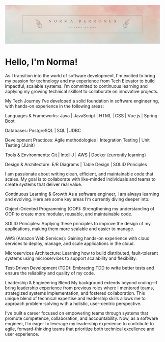 ![Initial image](Photos/nbgit.png)

# Hello, I'm Norma!

As I transition into the world of software development, I'm excited to bring my passion for technology and my experience from Tech Elevator to build impactful, scalable systems. I’m committed to continuous learning and applying my growing technical skillset to collaborate on innovative projects.


My Tech Journey
I’ve developed a solid foundation in software engineering, with hands-on experience in the following areas:

Languages & Frameworks:
Java | JavaScript | HTML | CSS | Vue.js | Spring Boot

Databases:
PostgreSQL | SQL | JDBC

Development Practices:
Agile methodologies | Integration Testing | Unit Testing (JUnit)

Tools & Environments:
Git | IntelliJ | AWS | Docker (currently learning)

Design & Architecture:
E/R Diagrams | Table Design | SOLID Principles

I am passionate about writing clean, efficient, and maintainable code that scales. My goal is to collaborate with like-minded individuals and teams to create systems that deliver real value.


Continuous Learning & Growth
As a software engineer, I am always learning and evolving. Here are some key areas I’m currently diving deeper into:

Object-Oriented Programming (OOP): Strengthening my understanding of OOP to create more modular, reusable, and maintainable code.

SOLID Principles: Applying these principles to improve the design of my applications, making them more scalable and easier to manage.

AWS (Amazon Web Services): Gaining hands-on experience with cloud services to deploy, manage, and scale applications in the cloud.

Microservices Architecture: Learning how to build distributed, fault-tolerant systems using microservices to support scalability and flexibility.

Test-Driven Development (TDD): Embracing TDD to write better tests and ensure the reliability and quality of my code.


Leadership & Engineering Blend
My background extends beyond coding—I bring leadership experience from previous roles where I mentored teams, strategized systems implementation, and fostered collaboration. This unique blend of technical expertise and leadership skills allows me to approach problem-solving with a holistic, user-centric perspective.

I’ve built a career focused on empowering teams through systems that promote competence, collaboration, and accountability. Now, as a software engineer, I’m eager to leverage my leadership experience to contribute to agile, forward-thinking teams that prioritize both technical excellence and user experience.
